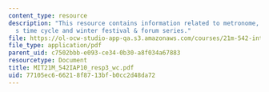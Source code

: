 ```yaml
---
content_type: resource
description: "This resource contains information related to metronome, foss\u2019\
  s time cycle and winter festival & forum series."
file: https://ol-ocw-studio-app-qa.s3.amazonaws.com/courses/21m-542-interdisciplinary-approaches-to-musical-time-january-iap-2010/77105ec666218f8713bfb0cc2d48da72_MIT21M_542IAP10_resp3_wc.pdf
file_type: application/pdf
parent_uid: c7502bbb-e093-ce34-0b30-a8f034a67883
resourcetype: Document
title: MIT21M_542IAP10_resp3_wc.pdf
uid: 77105ec6-6621-8f87-13bf-b0cc2d48da72
---
```

